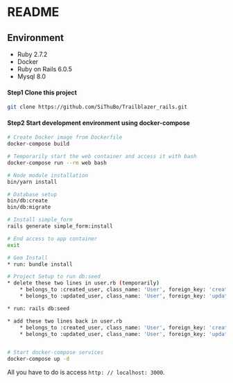 # README

## Environment

- Ruby 2.7.2
- Docker
- Ruby on Rails 6.0.5
- Mysql 8.0

#### Step1 Clone this project

```bash
git clone https://github.com/SiThuBo/Trailblazer_rails.git
```

#### Step2 Start development environment using docker-compose

```bash
# Create Docker image from Dockerfile
docker-compose build

# Temporarily start the web container and access it with bash
docker-compose run --rm web bash

# Node module installation
bin/yarn install

# Database setup
bin/db:create
bin/db:migrate

# Install simple_form
rails generate simple_form:install

# End access to app container
exit

# Gem Install
* run: bundle install

# Project Setup to run db:seed
* delete these two lines in user.rb (temporarily)
    * belongs_to :created_user, class_name: 'User', foreign_key: 'create_user_id'
    * belongs_to :updated_user, class_name: 'User', foreign_key: 'updated_user_id'

* run: rails db:seed

* add these two lines back in user.rb
    * belongs_to :created_user, class_name: 'User', foreign_key: 'create_user_id'
    * belongs_to :updated_user, class_name: 'User', foreign_key: 'updated_user_id'


# Start docker-compose services
docker-compose up -d
```
All you have to do is access `http: // localhost: 3000`.
